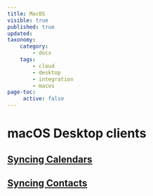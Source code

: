```yaml
---
title: MacOS
visible: true
published: true
updated:
taxonomy:
    category:
        - docs
    tags:
        - cloud
        - desktop
        - integration
        - macos
page-toc:
     active: false
---
```


# macOS Desktop clients

## [Syncing Calendars](calendar-syncing)
## [Syncing Contacts](contact-syncing)
